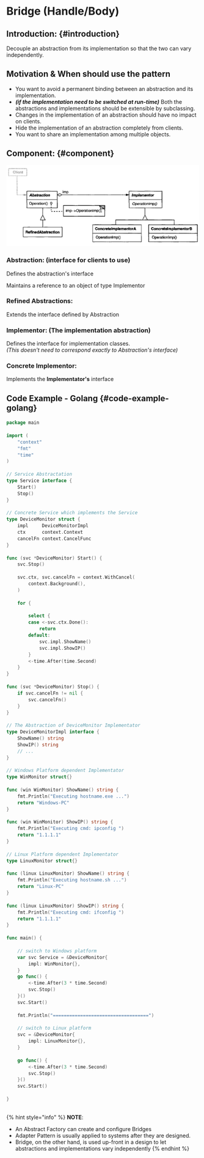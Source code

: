# Bridge \(Handle/Body\)

## Introduction: {#introduction}

Decouple an abstraction from its implementation so that the two can vary independently.

## Motivation & When should use the pattern

* ​You want to avoid a permanent binding between an abstraction and its implementation.
* _**\(if the implementation need to be switched at run-time\)**_ Both the abstractions and implementations should be extensible by subclassing.
* Changes in the implementation of an abstraction should have no impact on clients.
* Hide the implementation of an abstraction completely from clients.
* You want to share an implementation among multiple objects.

## Component: {#component}

![](../.gitbook/assets/ying-mu-kuai-zhao-20180506-xia-wu-5.30.54.png)

### Abstraction: \(interface for clients to use\)

​Defines the abstraction's interface

Maintains a reference to an object of type Implementor

### Refined Abstractions:

Extends the interface defined by Abstraction

### Implementor: \(The implementation abstraction\)

Defines the interface for implementation classes.   
_\(This doesn't need to correspond exactly to Abstraction's interface\)_

### Concrete Implementor:

Implements the **Implementator's** interface

## Code Example - Golang {#code-example-golang}

```go
package main

import (
	"context"
	"fmt"
	"time"
)

// Service Abstractation
type Service interface {
	Start()
	Stop()
}

// Concrete Service which implements the Service
type DeviceMonitor struct {
	impl     DeviceMonitorImpl
	ctx      context.Context
	cancelFn context.CancelFunc
}

func (svc *DeviceMonitor) Start() {
	svc.Stop()

	svc.ctx, svc.cancelFn = context.WithCancel(
		context.Background(),
	)

	for {

		select {
		case <-svc.ctx.Done():
			return
		default:
			svc.impl.ShowName()
			svc.impl.ShowIP()
		}
		<-time.After(time.Second)
	}
}

func (svc *DeviceMonitor) Stop() {
	if svc.cancelFn != nil {
		svc.cancelFn()
	}
}

// The Abstraction of DeviceMonitor Implementator
type DeviceMonitorImpl interface {
	ShowName() string
	ShowIP() string
	// ...
}

// Windows Platform dependent Implementator
type WinMonitor struct{}

func (win WinMonitor) ShowName() string {
	fmt.Println("Executing hostname.exe ...")
	return "Windows-PC"
}

func (win WinMonitor) ShowIP() string {
	fmt.Println("Executing cmd: ipconfig ")
	return "1.1.1.1"
}

// Linux Platform dependent Implementator
type LinuxMonitor struct{}

func (linux LinuxMonitor) ShowName() string {
	fmt.Println("Executing hostname.sh ...")
	return "Linux-PC"
}

func (linux LinuxMonitor) ShowIP() string {
	fmt.Println("Executing cmd: ifconfig ")
	return "1.1.1.1"
}

func main() {

	// switch to Windows platform
	var svc Service = &DeviceMonitor{
		impl: WinMonitor{},
	}
	go func() {
		<-time.After(3 * time.Second)
		svc.Stop()
	}()
	svc.Start()

	fmt.Println("===================================")

	// switch to Linux platform
	svc = &DeviceMonitor{
		impl: LinuxMonitor{},
	}

	go func() {
		<-time.After(3 * time.Second)
		svc.Stop()
	}()
	svc.Start()

}
​​
```

{% hint style="info" %}
**NOTE**:

* An Abstract Factory can create and configure Bridges
* Adapter Pattern is usually applied to systems after they are designed.
* Bridge, on the other hand, is used up-front in a design to let abstractions and implementations vary independently 
{% endhint %}



​

​

